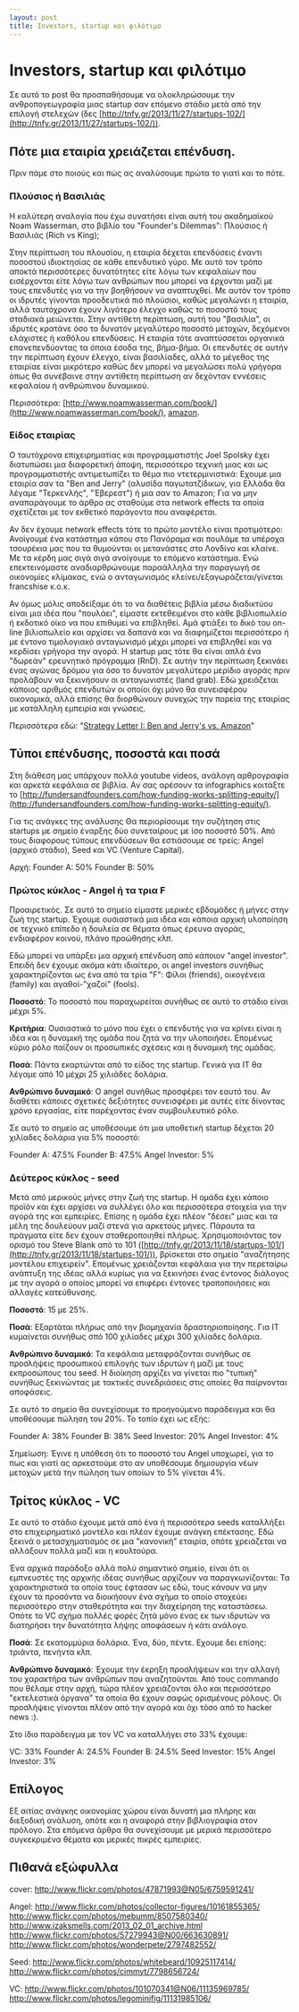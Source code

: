 ```yaml
---
layout: post
title: Investors, startup και φιλότιμο
---
```


# Investors, startup και φιλότιμο

Σε αυτό το post θα προσπαθήσουμε να ολοκληρώσουμε την ανθροπογεωγραφία μιας startup σαν επόμενο στάδιο μετά από την επιλογή στελεχών (δες [http://tnfy.gr/2013/11/27/startups-102/](http://tnfy.gr/2013/11/27/startups-102/)).

## Πότε μια εταιρία χρειάζεται επένδυση.

Πριν πάμε στο ποιούς και πώς ας αναλύσουμε πρώτα το γιατί και το πότε.

### Πλούσιος ή Βασιλιάς

Η καλύτερη αναλογία που έχω συνατήσει είναι αυτή του ακαδημαϊκού Noam Wasserman, στο βιβλίο του "Founder's Dilemmas": Πλούσιος ή Βασιλιάς (Rich vs King);

Στην περίπτωση του πλουσίου, η εταιρία δέχεται επενδύσεις έναντι ποσοστού ιδιοκτησίας σε κάθε επενδυτικό γύρο. Με αυτό τον τρόπο αποκτά περισσότερες δυνατότητες είτε λόγω των κεφαλαίων που εισέρχονται είτε λόγω των ανθρώπων που μπορεί να έρχονται μαζί με τους επενδυτές για να την βοηθήσουν να αναπτυχθεί. Με αυτόν τον τρόπο οι ιδρυτές γίνονται προοδευτικά πιό πλούσιοι, καθώς μεγαλώνει η εταιρία, αλλά ταυτόχρονα έχουν λιγότερο έλεγχο καθώς το ποσοστό τους σταδιακά μειώνεται. Στην αντίθετη περίπτωση, αυτή του "βασιλία", οι ιδρυτές κρατάνε όσο το δυνατόν μεγαλύτερο ποσοστό μετοχών, δεχόμενοι ελάχιστες ή καθόλου επενδύσεις. Η εταιρία τότε αναπτύσσεται οργανικά επανεπενδύοντας τα όποια έσοδα της, βήμα-βήμα. Οι επενδυτές σε αυτήν την περίπτωση έχουν έλεγχο, είναι βασιλίαδες, αλλά το μέγεθος της εταιρίαε είναι μικρότερο καθώς δεν μπορεί να μεγαλώσει πολύ γρήγορα όπως θα συνέβαινε στην αντίθετη περίπτωση αν δεχόνταν εννέσεις κεφαλαίου ή ανθρώπινου δυναμικού.

Περισσότερα: [http://www.noamwasserman.com/book/](http://www.noamwasserman.com/book/), [amazon](http://www.amazon.co.uk/Noam-Wasserman/e/B0077D65S4).

### Είδος εταιρίας

Ο ταυτόχρονα επιχειρηματίας και προγραμματιστής Joel Spolsky έχει διατυπώσει μια διαφορετική άποψη, περισσότερο τεχνική μιας και ως προγραμματιστής αντιμετωπίζει το θέμα πιο ντετερμινιστικά: Εχουμε μια εταιρία σαν τα "Ben and Jerry" (αλυσίδα παγωτατζίδικων, για Ελλάδα θα λέγαμε "Τερκενλής", "Έβερεστ") ή μια σαν το Amazon; Για να μην αναπαράγουμε το άρθρο ας σταθούμε στα network effects τα οποία σχετίζεται με τον εκθετικό παράγοντα που αναφέρεται.

Αν δεν έχουμε network effects τότε το πρώτο μοντέλο είναι προτιμότερο: Ανοίγουμέ ένα κατάστημα κάπου στο Πανόραμα και πουλάμε τα υπέροχα τσουρέκια μας που τα θυμούνται οι μετανάστες στο Λονδίνο και κλαίνε. Με τα κέρδη μας σιγά σιγά ανοίγουμε το επόμενο κατάστημα. Ενώ επεκτεινόμαστε αναδιαρθρώνουμε παραάλληλα την παραγωγή σε οικονομίες κλίμακας, ενώ ο ανταγωνισμός κλείνει/εξαγωράζεται/γίνεται francshise κ.ο.κ.

Αν όμως μόλις αποδείξαμε ότι το να διαθέτεις βιβλία μέσω διαδικτύου είναι μια ιδέα που "πουλάει", είμαστε εκτεθειμένοι στο κάθε βιβλιοπωλείο ή εκδοτικό οίκο να που επιθυμεί να επιβληθεί. Αμά φτιάξει το δικό του on-line βιλιοπωλείο και αρχίσει να δαπανά και να διαφημίζεται περισσότερο ή με έντονο τιμολογιακό ανταγωνισμό μέχρι μπορεί να επιβληθεί και να κερδίσει γρήγορα την αγορά. Η startup μας τότε θα είναι απλά ένα "δωρεάν" ερευνητικό πρόγραμμα (RnD). Σε αυτήν την περίπτωση ξεκινάει ένας αγώνας δρόμου για όσο το δυνατόν μεγαλύτερο μερίδιο αγοράς πριν προλάβουν να ξεκινήσουν οι ανταγωνιστές (land grab). Εδώ χρειάζεται κάποιος αριθμός επενδυτών οι οποίοι όχι μόνο θα συνεισφέρου οικονομικά, αλλά  επίσης θα διορθώνουν συνεχώς την πορεία της εταιρίας με κατάλληλη εμπειρία και γνώσεις.

Περισσότερα εδώ: "[Strategy Letter I: Ben and Jerry's vs. Amazon](http://www.joelonsoftware.com/articles/fog0000000056.html)"

## Τύποι επένδυσης, ποσοστά και ποσά

Στη διάθεση μας υπάρχουν πολλά youtube videos, ανάλογη αρθρογραφία και αρκετά κεφάλαια σε βιβλία. Aν σας αρέσουν τα infographics κοιτάξτε το [http://fundersandfounders.com/how-funding-works-splitting-equity/](http://fundersandfounders.com/how-funding-works-splitting-equity/).

Για τις ανάγκες της ανάλυσης Θα περιορίσουμε την συζήτηση στις startups με σημείο έναρξης δύο συνεταίρους με ίσο ποσοστό 50%. Από τους διαφορους τύπους επενδύσεων θα εστιάσουμε σε τρείς: Angel (αρχικό στάδιο), Seed και VC (Venture Capital).

Αρχή:
Founder A: 50%
Founder B: 50%

### Πρώτος κύκλος - Angel ή τα τρια F

Προαιρετικός. Σε αυτό το σημείο είμαστε μερικές εβδομάδες ή μήνες στην ζωή της startup. Έχουμε ουσιαστικά μια ιδέα και κάποια αρχική υλοποίηση σε τεχνικό επίπεδο ή δουλεία σε θέματα όπως έρευνα αγοράς, ενδιαφέρον κοινού, πλάνο προώθησης κλπ.

Εδώ μπορεί να υπάρξει μια αρχική επένδυση από κάποιον "angel investor". Επειδή δεν έχουμε ακόμα κάτι ιδιαίτερο, οι angel investors συνήθως χαρακτηρίζονται ως ένα από τα τρία "F": Φίλοι (friends), οικογένεια (family) και αγαθοί-"χαζοί" (fools).

**Ποσοστό**: Το ποσοστό που παραχωρείται συνήθως σε αυτό το στάδιο είναι μέχρι 5%. 

**Κριτήρια**: Ουσιαστικά το μόνο που έχει ο επενδυτής για να κρίνει είναι η ιδέα και η δυναμική της ομάδα που ζητά να την υλοποιήσει. Επομένως κύριο ρόλο παίζουν οι προσωπικές σχέσεις και η δυναμική της ομάδας.

**Ποσά**: Πάντα εκαρτώνται από το είδος της startup. Γενικά για IT θα λέγαμε από 10 μέχρι 25 χιλιάδες δολάρια.

**Ανθρώπινο δυναμικό**: Ο angel συνήθως προσφέρει τον εαυτό του. Αν διαθέτει κάποιες σχετικές δεξιότητες συνεισφέρει με αυτές είτε δίνοντας χρόνο εργασίας, είτε παρέχοντας έναν συμβουλευτικό ρόλο.

Σε αυτό το σημείο ας υποθέσουμε ότι μια υποθετική startup δέχεται 20 χιλίαδες δολάρια για 5% ποσοστό:

Founder A: 47.5%
Founder B: 47.5%
Angel Investor: 5%

### Δεύτερος κύκλος - seed

Μετά από μερικούς μήνες στην ζωή της startup. Η ομάδα έχει κάποιο προϊόν και έχει αρχίσει να συλλέγει όλο και περισσότερα στοιχεία για την αγορά της και εμπειρίες. Επίσης η ομάδα έχει πλέον "δέσει" μιας και τα μέλη της δουλεύουν μαζί στενά για αρκετούς μήνες. Πάραυτα τα πράγματα είτε δεν έχουν σταθεροποιηθεί πλήρως. Χρησιμοποιόντας τον ορισμό του Steve Blank από το 101 ([http://tnfy.gr/2013/11/18/startups-101/](http://tnfy.gr/2013/11/18/startups-101/)), βρίσκεται στο σημείο "αναζήτησης μοντέλου επιχειρείν". Επομένως χρειάζονται κεφάλαια για την περεταίρω ανάπτυξη της ιδέας αλλά κυρίως για να ξεκινήσει ένας έντονος διάλογος με την αγορά ο οποίος μπορεί να επιφέρει έντονες τροποποιήσεις και αλλαγές κατεύθυνσης.

**Ποσοστό**: 15 με 25%.

**Ποσά**: Εξαρτάται πλήρως από την βιομηχανία δραστηριοποίησης. Για IT κυμαίνεται συνήθως σπό 100 χιλίαδες μέχρι 300 χιλίαδες δολάρια.

**Ανθρώπινο δυναμικό**: Τα κεφάλαια μεταφράζονται συνήθως σε προσλήψεις προσωπικού επιλογής των ιδρυτών ή μαζί με τους εκπροσώπους του seed. Η διοίκηση αρχίζει να γίνεται πιο "τυπική" συνήθως ξεκινώντας με τακτικές συνεδριάσεις στις οποίες θα παίρνονται αποφάσεις.

Σε αυτό το σημείο θα συνεχίσουμε το προηγούμενο παράδειγμα και θα υποθέσουμε  πώληση του 20%. Το τοπίο έχει ως εξής:

Founder A: 38%
Founder B: 38%
Seed Investor: 20%
Angel Investor: 4%

Σημείωση: Έγινε η υπόθεση ότι το ποσοστό του Angel υποχωρεί, για το πως και γιατί ας αρκεστούμε στο αν υποθέσουμε δημιουργία νέων μετοχών μετά την πώληση των οποίων το 5% γίνεται 4%.

## Τρίτος κύκλος - VC

Σε αυτό το στάδιο έχουμε μετά από ένα ή περισσότερα seeds καταλλήξει στο επιχειρηματικό μοντέλο και πλέον έχουμε ανάγκη επέκτασης. Εδώ ξεκινά ο μετασχηματισμός σε μια "κανονική" εταιρία, οπότε χρειάζεται να αλλάξουν πολλά μαζί και η κουλτούρα.

Ένα αρχικά παράδοξο αλλά πολύ σημαντικό σημείο, είναι ότι οι εμπνευστές της αρχικής ιδέας συνήθως αρχίζουν να παραγκωνίζονται: Τα χαρακτηριστικά τα οποία τους έφτασαν ως εδώ, τους κάνουν να μην έχουν τα προσόντα να διοικήσουν ένα σχήμα το οποίο στοχεύει περισσότερο στην σταθερότητα και την διαχείρηση της καταστάσεω. Οπότε το VC σχήμα πολλές φορές ζητά μόνο ένας εκ των ιδρυτών να διατηρήσει την δυνατότητα λήψης αποφάσεων ή κάτι ανάλογο.

**Ποσά**: Σε εκατομμύρια δολάρια. Ένα, δύο, πέντε. Εχουμε δει επίσης: τριάντα, πενήντα κλπ.

**Ανθρώπινο δυναμικό**: Έχουμε την έκρηξη προσλήψεων και την αλλαγή του χαρακτήρα των ανθρώπων που αναζητούνται. Από τους commando που θέλαμε στην αρχή, τώρα πλέον χρειάζονται όλο και περισσότερο "εκτελεστικά όργανα" τα οποία θα έχουν σαφώς ορισμένους ρόλους. Οι προσλήψεις γίνονται πλέον από την αγορά και όχι τόσο από το hacker news :).

Στο ίδιο παράδειγμα με τον VC να καταλλήγει στο 33% έχουμε:

VC: 33%
Founder A: 24.5%
Founder B: 24.5%
Seed Investor: 15%
Angel Investor: 3%

## Επίλογος

Εξ αιτίας ανάγκης οικονομίας χώρου είναι δυνατή μια πλήρης και διεξοδική ανάλυση, οπότε και η αναφορά στην βιβλιογραφία στον πρόλογο. Στα επόμενα άρθρα θα συνεχίσουμε με μερικά περισσότερο συγκεκριμένα θέματα και μερικές πικρές εμπειρίες.

## Πιθανά εξώφυλλα

cover: http://www.flickr.com/photos/47871993@N05/6759591241/

Angel:
http://www.flickr.com/photos/collector-figures/10161855365/
http://www.flickr.com/photos/mebumm/8507580340/
http://www.izaksmells.com/2013_02_01_archive.html
http://www.flickr.com/photos/57279943@N00/663630891/
http://www.flickr.com/photos/wonderpete/2797482552/

Seed:
http://www.flickr.com/photos/whitebeard/10925117414/
http://www.flickr.com/photos/cimmyt/7798656724/

VC:
http://www.flickr.com/photos/101070341@N06/11135969785/
http://www.flickr.com/photos/legominifig/11131985106/
